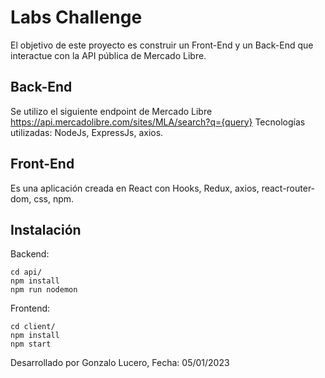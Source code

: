 # Labs Challenge

El objetivo de este proyecto es construir un Front-End y un Back-End que interactue con la API pública de Mercado Libre.


## Back-End

Se utilizo el siguiente endpoint de Mercado Libre https://api.mercadolibre.com/sites/MLA/search?q={query}
Tecnologías utilizadas: NodeJs, ExpressJs, axios.

## Front-End

Es una aplicación creada en React con Hooks, Redux, axios, react-router-dom, css, npm.


## Instalación

Backend:
```
cd api/
npm install
npm run nodemon
```
Frontend:
```
cd client/
npm install
npm start
```
Desarrollado por Gonzalo Lucero, Fecha: 05/01/2023



